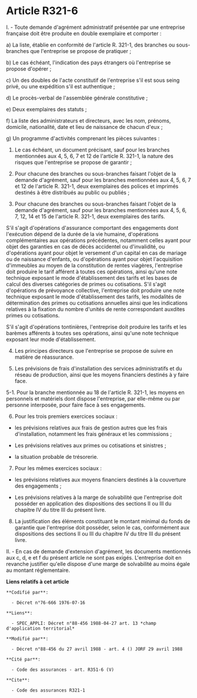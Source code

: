 # Article R321-6

I. - Toute demande d'agrément administratif présentée par une entreprise française doit être produite en double exemplaire et
comporter :

a) La liste, établie en conformité de l'article R. 321-1, des branches ou sous-branches que l'entreprise se propose de
pratiquer ;

b) Le cas échéant, l'indication des pays étrangers où l'entreprise se propose d'opérer ;

c) Un des doubles de l'acte constitutif de l'entreprise s'il est sous seing privé, ou une expédition s'il est authentique ;

d) Le procès-verbal de l'assemblée générale constitutive ;

e) Deux exemplaires des statuts ;

f) La liste des administrateurs et directeurs, avec les nom, prénoms, domicile, nationalité, date et lieu de naissance de
chacun d'eux ;

g) Un programme d'activités comprenant les pièces suivantes :

1. Le cas échéant, un document précisant, sauf pour les branches mentionnées aux 4, 5, 6, 7 et 12 de l'article R. 321-1, la
nature des risques que l'entreprise se propose de garantir ;

2. Pour chacune des branches ou sous-branches faisant l'objet de la demande d'agrément, sauf pour les branches mentionnées
aux 4, 5, 6, 7 et 12 de l'article R. 321-1, deux exemplaires des polices et imprimés destinés à être distribués au public ou
publiés ;

3. Pour chacune des branches ou sous-branches faisant l'objet de la demande d'agrément, sauf pour les branches mentionnées
aux 4, 5, 6, 7, 12, 14 et 15 de l'article R. 321-1, deux exemplaires des tarifs.

S'il s'agit d'opérations d'assurance comportant des engagements dont l'exécution dépend de la durée de la vie humaine,
d'opérations complémentaires aux opérations précédentes, notamment celles ayant pour objet des garanties en cas de décès
accidentel ou d'invalidité, ou d'opérations ayant pour objet le versement d'un capital en cas de mariage ou de naissance
d'enfants, ou d'opérations ayant pour objet l'acquisition d'immeubles au moyen de la constitution de rentes viagères,
l'entreprise doit produire le tarif afférent à toutes ces opérations, ainsi qu'une note technique exposant le mode
d'établissement des tarifs et les bases de calcul des diverses catégories de primes ou cotisations. S'il s'agit d'opérations
de prévoyance collective, l'entreprise doit produire une note technique exposant le mode d'établissement des tarifs, les
modalités de détermination des primes ou cotisations annuelles ainsi que les indications relatives à la fixation du nombre
d'unités de rente correspondant auxdites primes ou cotisations.

S'il s'agit d'opérations tontinières, l'entreprise doit produire les tarifs et les barèmes afférents à toutes ses opérations,
ainsi qu'une note technique exposant leur mode d'établissement.

4. Les principes directeurs que l'entreprise se propose de suivre en matière de réassurance.

5. Les prévisions de frais d'installation des services administratifs et du réseau de production, ainsi que les moyens
financiers destinés à y faire face.

5-1. Pour la branche mentionnée au 18 de l'article R. 321-1, les moyens en personnels et matériels dont dispose l'entreprise,
par elle-même ou par personne interposée, pour faire face à ses engagements.

6. Pour les trois premiers exercices sociaux :

- les prévisions relatives aux frais de gestion autres que les frais d'installation, notamment les frais généraux et les
commissions ;

- Les prévisions relatives aux primes ou cotisations et sinistres ;

- la situation probable de trésorerie.

7. Pour les mêmes exercices sociaux :

- les prévisions relatives aux moyens financiers destinés à la couverture des engagements ;

- Les prévisions relatives à la marge de solvabilité que l'entreprise doit posséder en application des dispositions des
sections II ou III du chapitre IV du titre III du présent livre.

8. La justification des éléments constituant le montant minimal du fonds de garantie que l'entreprise doit posséder, selon le
cas, conformément aux dispositions des sections II ou III du chapitre IV du titre III du présent livre.

II. - En cas de demande d'extension d'agrément, les documents mentionnés aux c, d, e et f du présent article ne sont pas
exigés. L'entreprise doit en revanche justifier qu'elle dispose d'une marge de solvabilité au moins égale au montant
réglementaire.

**Liens relatifs à cet article**

	**Codifié par**:

	  - Décret n°76-666 1976-07-16

	**Liens**:

	  - SPEC_APPLI: Décret n°88-456 1988-04-27 art. 13 *champ d'application territorial*

	**Modifié par**:

	  - Décret n°88-456 du 27 avril 1988 - art. 4 () JORF 29 avril 1988

	**Cité par**:

	  - Code des assurances - art. R351-6 (V)

	**Cite**:

	  - Code des assurances R321-1
